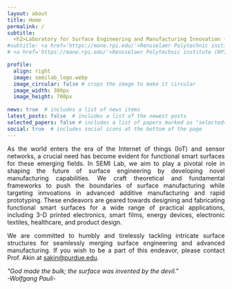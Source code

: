 ```yaml
---
layout: about
title: Home
permalink: /
subtitle: 
  <h2>Laboratory for Surface Engineering and Manufacturing Innovation (SEMI) </h2>
#subtitle: <a href='https://mane.rpi.edu/'>Rensselaer Polytechnic institute (RPI)</a>. Troy. NY, 12180
# <a href='https://mane.rpi.edu/'>Rensselaer Polytechnic institute (RPI)</a>. Troy. NY, 12180

profile:
  align: right
  image: semilab_logo.webp
  image_circular: false # crops the image to make it circular
  image_width: 300px
  image_height: 700px
     
news: true  # includes a list of news items
latest_posts: false  # includes a list of the newest posts
selected_papers: false # includes a list of papers marked as "selected={true}"
social: true  # includes social icons at the bottom of the page
---
```


<style>
  .justified-text {
    text-align: justify;
  }
</style>

<body>

<p class="justified-text">
  As the world enters the era of the Internet of things (IoT) and sensor networks, a crucial need has become evident for functional smart surfaces for these emerging fields. In SEMI Lab, we aim to play a pivotal role in shaping the future of surface engineering by developing novel manufacturing capabilities. We craft theoretical and fundamental frameworks to push the boundaries of surface manufacturing while targeting innvoations in advanced additive manufacturing and rapid prototyping. These endeavors are geared towards designing and fabricating functional smart surfaces for a wide range of practical applications, including 3-D printed electronics, smart films, energy devices, electronic textiles, healthcare, and product design. 
<p class="justified-text">


<p class="justified-text">
  We are committed to humbly and tirelessly tackling intricate surface structures for seamlessly merging surface engineering and advanced manufacturing. If you wish to be a part of this endeavor, please contact Prof. Akin at <a href="mailto:sakin@purdue.edu">sakin@purdue.edu</a>. </p>  
  <p class="justified-text">
  <i>"God made the bulk; the surface was invented by the devil."</i>
  <br>
  <i>-Wolfgang Pauli-</i>
  </p>  